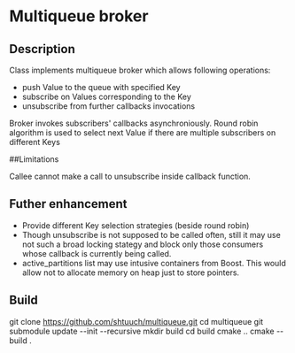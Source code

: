 # Multiqueue broker

## Description

Class implements multiqueue broker which allows following operations:
- push Value to the queue with specified Key
- subscribe on Values corresponding to the Key
- unsubscribe from further callbacks invocations

Broker invokes subscribers' callbacks asynchroniously. Round robin algorithm is used to select next Value if there are multiple subscribers on different Keys

##Limitations

Callee cannot make a call to unsubscribe inside callback function.

## Futher enhancement

- Provide different Key selection strategies (beside round robin)
- Though unsubscribe is not supposed to be called often, still it may use not such a broad locking stategy and block only those consumers whose callback is currently being called.
- active_partitions list may use intusive containers from Boost. This would allow not to allocate memory on heap just to store pointers.

## Build

git clone https://github.com/shtuuch/multiqueue.git
cd multiqueue
git submodule update --init --recursive
mkdir build
cd build
cmake ..
cmake --build .

